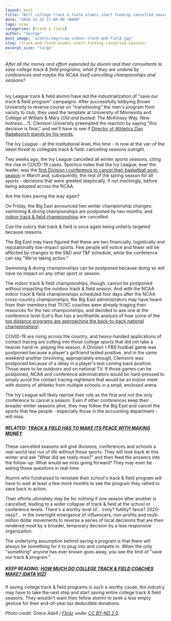 ```yaml
---
layout: post
title: "Will college track & field alumni start funding cancelled seasons?"
date: "2020-11-22 17:00:00 +0600"
tags: ncaa
categories: [track & field]
author: "George"
post_image: "assets/img/ncaa-indoor-track-and-field.jpg"
slug: /track-and-field-alumni-start-funding-cancelled-seasons/
excerpt_size: "large"
---
```


<h6>After all the money and effort expended by alumni and their consultants to save college track & field programs, what if they are undone by conferences and maybe the NCAA itself cancelling championships and seasons?</h6>

Ivy League track & field alumni have led the industrialization of "save our track & field program" campaigns. After successfully lobbying Brown University to reverse course on "transitioning" the men's program from varsity to club, they used the template at University of Minnesota and College of William & Mary (<em>Old and busted: The McKinsey Way. New hotness:...?</em>). Clemson University preempted the reaction by saying "this decision is final," and we'll have to see if [Director of Athletics Dan Radakovich stands by his words](https://nalathletics.com/blog/2020/11/06/clemson-track-and-field-ultimatum).

The Ivy League - at the institutional level, this time - is now at the van of the latest threat to collegiate track & field: cancelling seasons outright.

Two weeks ago, the Ivy League cancelled all winter sports seasons, citing the rise in COVID-19 cases. Sportico notes that the Ivy League, ever the leader, was the [first Division I conference to cancel their basketball post-season](https://www.sportico.com/leagues/college-sports/2020/ivy-league-cancels-basketball-1234616576/) in March and, subsquently, the rest of the spring season for all sports - decisions that were greeted skeptically, if not mockingly, before being adopted across the NCAA.

Are the Ivies paving the way again?

On Friday, the Big East announced two winter championship changes: swimming & diving championships are postponed by two months, and [indoor track & field championships](https://www.bigeast.com/news/2020/11/20/swimming-and-diving-big-east-winter-olympic-sport-championships-update.aspx) are cancelled.

Cue the outcry that track & field is once again being unfairly targeted because reasons.

The Big East may have figured that these are two financially, logistically and reputationally low-impact sports. Few people will notice and fewer will be affected by changes to the S&D and T&F schedule, while the conference can say "We're taking action."

Swimming & diving championships can be postponed because doing so will have no impact on any other sport or season.

The indoor track & field championships, though, cannot be postponed without impacting the outdoor track & field season. And with the NCAA indoor track & field championships scheduled four days after the NCAA cross-country championships, the Big East administrators may have heard from their members that TF/XC coaches were already triaging their resources for the two championships, and decided to axe one at the conference level (Let's Run has a worthwhile analysis of how some of the [top distance programs are approaching the back-to-back national championships](https://www.letsrun.com/news/2020/11/why-are-ncaa-indoors-and-ncaa-xc-scheduled-for-the-same-weekend-and-will-they-happen-at-all/)).

COVID-19 are rising across the country, and heavy-handed applications of contact tracing are cutting into those college sports that did not take a heavier hand re: playing the season. A Division I-FBS football game was postponed because a player's girlfriend tested positive, and in the same weekend another (involving, appropriately enough, Clemson) was postponed because of a delay in a player's test coming back positive. Those were to be outdoors and on national TV. If those games can be postponed, NCAA and conference administrators would be hard-pressed to simply avoid the contact tracing nightmare that would be an indoor meet with dozens of athletes from multiple schools in a small, enclosed arena.

The Ivy League will likely reprise their role as the first and not the only conference to cancel a season. Even if other conferences keep their broader winter seasons alive, they may follow the Big East and cancel the sports that few people - especially those in the accounting department - will miss.

##### RELATED: [TRACK & FIELD HAS TO MAKE ITS PEACE WITH MAKING MONEY](https://nalathletics.com/blog/2020/11/05/track-and-field-make-peace-making-money)

These cancelled seasons will give divisions, conferences and schools a real-world test run of life without those sports. They will look back at this winter and ask "What did we really miss?" and then feed the answers into the follow-up: What would we miss going forward? They may even be asking those questions in real-time.

Alumni who fundraised to reinstate their school's track & field program will have to wait at least a few more months to see the program they rallied to save back in action.

Their efforts ultimately may be for nothing if one season after another is cancelled, leading to a wider collapse of track & field at the school or conference levels. There's a worthy level of... irony? futility? farce? 2020-ness?... in the overnight emergence of influencers, non-profits and multi-million dollar movements to reverse a series of local decisions that are then rendered moot by a broader, temporary decision by a less responsive organization.

The underlying assumption behind saving a program is that there will always be something for it to plug into and compete in. When the only "something" anyone has ever known goes away, you see the limit of "save our track & program."

##### KEEP READING: [HOW MUCH DO COLLEGE TRACK & FIELD COACHES MAKE? (DATA VIZ)](https://nalathletics.com/blog/2020/11/18/how-much-do-college-track-and-field-coaches-make)

If saving college track & field programs is such a worthy cause, the industry may have to take the next step and start saving entire college track & field seasons. They wouldn't want their fellow alumni to seek a less empty gesture for their end-of-year tax deductible donations.

<em>Photo credit: Grace Adell / [Flickr](https://flic.kr/p/CXBJ56) under [CC BY-ND 2.0](https://creativecommons.org/licenses/by-nd/2.0/).
